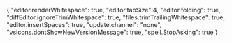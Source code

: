 {
    "editor.renderWhitespace": true,
    "editor.tabSize":4,
    "editor.folding": true,
    "diffEditor.ignoreTrimWhitespace": true,
    "files.trimTrailingWhitespace": true,
    "editor.insertSpaces": true,
    "update.channel": "none",
    "vsicons.dontShowNewVersionMessage": true,
    "spell.StopAsking": true
}